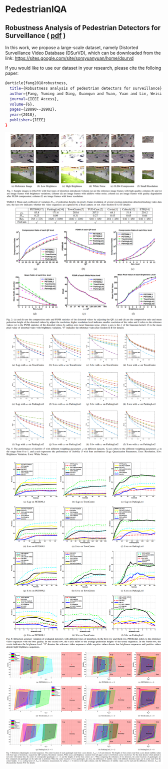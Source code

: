 # PedestrianIQA
## Robustness Analysis of Pedestrian Detectors for Surveillance ( [pdf](https://arxiv.org/abs/1807.04562) )

In this work, we propose a large-scale dataset, namely Distorted Surveillance Video Database (DSurVD), which can be downloaded from the link: https://sites.google.com/site/sorsyuanyuan/home/dsurvd

If you would like to use our dataset in your research, please cite the folloing paper:

```sh
@article{fang2018robustness,
  title={Robustness analysis of pedestrian detectors for surveillance},
  author={Fang, Yuming and Ding, Guanqun and Yuan, Yuan and Lin, Weisi and Liu, Haiwen},
  journal={IEEE Access},
  volume={6},
  pages={28890--28902},
  year={2018},
  publisher={IEEE}
}
```

<img src="figs/dataset.png" alt="input" style="width:600px">

<img src="figs/table1fig2.png" alt="input" style="width:600px">

<img src="figs/fig5.png" alt="input" style="width:600px">

<img src="figs/fig6.png" alt="input" style="width:600px">

<img src="figs/fig7.png" alt="input" style="width:600px">
